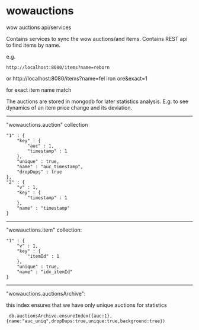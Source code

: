 wowauctions
===========

wow auctions api/services


Contains services to sync the wow auctions/and items.
Contains REST api to find items by name. 

e.g.
 
    http://localhost:8080/items?name=reborn

or
    http://localhost:8080/items?name=fel iron ore&exact=1

for exact item name match

The auctions are stored in mongodb for later statistics analysis. 
E.g. to see dynamics of an item price change and its deviation.


--------
"wowauctions.auction" collection


    "1" : {
        "key" : {
            "auc" : 1,
            "timestamp" : 1
        },
        "unique" : true,
        "name" : "auc_timestamp",
        "dropDups" : true
    },
    "2" : {
        "v" : 1,
        "key" : {
            "timestamp" : 1
        },
        "name" : "timestamp"
    }


----------
"wowauctions.item" collection:


    "1" : {
        "v" : 1,
        "key" : {
            "itemId" : 1
        },
        "unique" : true,
        "name" : "idx_itemId"
    }
    

----------
"wowauctions.auctionsArchive":

this index ensures that we have only unique auctions for statistics

     db.auctionsArchive.ensureIndex({auc:1},{name:"auc_uniq",dropDups:true,unique:true,background:true})
